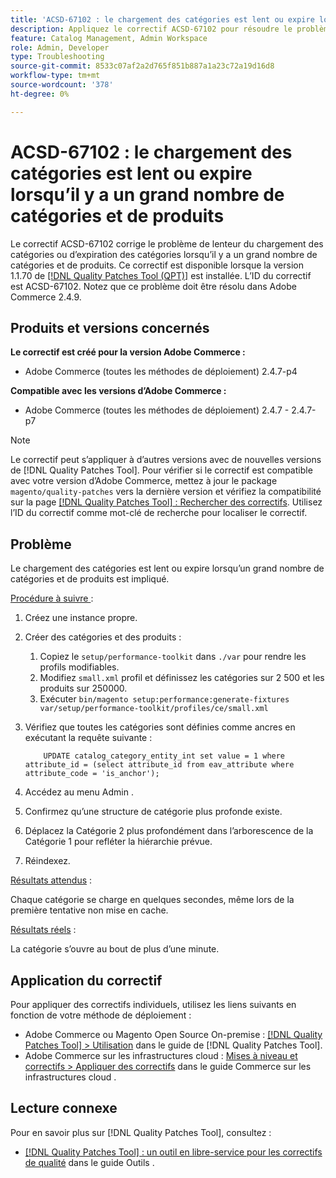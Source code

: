 ```yaml
---
title: 'ACSD-67102 : le chargement des catégories est lent ou expire lorsqu’il y a un grand nombre de catégories et de produits'
description: Appliquez le correctif ACSD-67102 pour résoudre le problème d’Adobe Commerce où le chargement des catégories est lent ou expire lorsqu’il y a un grand nombre de catégories et de produits.
feature: Catalog Management, Admin Workspace
role: Admin, Developer
type: Troubleshooting
source-git-commit: 8533c07af2a2d765f851b887a1a23c72a19d16d8
workflow-type: tm+mt
source-wordcount: '378'
ht-degree: 0%

---
```



# ACSD-67102 : le chargement des catégories est lent ou expire lorsqu’il y a un grand nombre de catégories et de produits

Le correctif ACSD-67102 corrige le problème de lenteur du chargement des catégories ou d’expiration des catégories lorsqu’il y a un grand nombre de catégories et de produits. Ce correctif est disponible lorsque la version 1.1.70 de [[!DNL Quality Patches Tool (QPT)]](/help/tools/quality-patches-tool/quality-patches-tool-to-self-serve-quality-patches.md) est installée. L’ID du correctif est ACSD-67102. Notez que ce problème doit être résolu dans Adobe Commerce 2.4.9.

## Produits et versions concernés

**Le correctif est créé pour la version Adobe Commerce :**

* Adobe Commerce (toutes les méthodes de déploiement) 2.4.7-p4

**Compatible avec les versions d’Adobe Commerce :**

* Adobe Commerce (toutes les méthodes de déploiement) 2.4.7 - 2.4.7-p7

>[!NOTE]
>
>Le correctif peut s’appliquer à d’autres versions avec de nouvelles versions de [!DNL Quality Patches Tool]. Pour vérifier si le correctif est compatible avec votre version d’Adobe Commerce, mettez à jour le package `magento/quality-patches` vers la dernière version et vérifiez la compatibilité sur la page [[!DNL Quality Patches Tool] : Rechercher des correctifs](https://experienceleague.adobe.com/tools/commerce-quality-patches/index.html). Utilisez l’ID du correctif comme mot-clé de recherche pour localiser le correctif.

## Problème

Le chargement des catégories est lent ou expire lorsqu’un grand nombre de catégories et de produits est impliqué.

<u>Procédure à suivre </u> :

1. Créez une instance propre.
1. Créer des catégories et des produits :
   1. Copiez le `setup/performance-toolkit` dans `./var` pour rendre les profils modifiables.
   1. Modifiez `small.xml` profil et définissez les catégories sur 2 500 et les produits sur 250000.
   1. Exécuter `bin/magento setup:performance:generate-fixtures var/setup/performance-toolkit/profiles/ce/small.xml`
1. Vérifiez que toutes les catégories sont définies comme ancres en exécutant la requête suivante :

   ```
       UPDATE catalog_category_entity_int set value = 1 where attribute_id = (select attribute_id from eav_attribute where attribute_code = 'is_anchor'); 
   ```

1. Accédez au menu Admin .
1. Confirmez qu’une structure de catégorie plus profonde existe.
1. Déplacez la Catégorie 2 plus profondément dans l’arborescence de la Catégorie 1 pour refléter la hiérarchie prévue.
1. Réindexez.

<u>Résultats attendus</u> :

Chaque catégorie se charge en quelques secondes, même lors de la première tentative non mise en cache.

<u>Résultats réels</u> :

La catégorie s’ouvre au bout de plus d’une minute.

## Application du correctif

Pour appliquer des correctifs individuels, utilisez les liens suivants en fonction de votre méthode de déploiement :

* Adobe Commerce ou Magento Open Source On-premise : [[!DNL Quality Patches Tool] > Utilisation](/help/tools/quality-patches-tool/usage.md) dans le guide de [!DNL Quality Patches Tool].
* Adobe Commerce sur les infrastructures cloud : [Mises à niveau et correctifs > Appliquer des correctifs](https://experienceleague.adobe.com/docs/commerce-cloud-service/user-guide/develop/upgrade/apply-patches.html) dans le guide Commerce sur les infrastructures cloud .

## Lecture connexe

Pour en savoir plus sur [!DNL Quality Patches Tool], consultez :

* [[!DNL Quality Patches Tool] : un outil en libre-service pour les correctifs de qualité](/help/tools/quality-patches-tool/quality-patches-tool-to-self-serve-quality-patches.md) dans le guide Outils .
